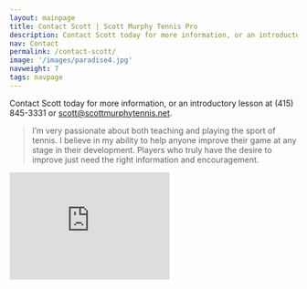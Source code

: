 ```yaml
---
layout: mainpage
title: Contact Scott | Scott Murphy Tennis Pro
description: Contact Scott today for more information, or an introductory lesson at (415) 845-3331 or email to scott@scottmurphytennis.net.
nav: Contact
permalink: /contact-scott/
image: '/images/paradise4.jpg'
navweight: 7
tags: navpage
---
```


Contact Scott today for more information, or an introductory lesson at (415) 845-3331 or [scott@scottmurphytennis.net](mailto:scott@scottmurphytennis.net).

>I’m very passionate about both teaching and playing the sport of tennis. I believe in my ability to help anyone improve their game at any stage in their development. Players who truly have the desire to improve just need the right information and encouragement.


<iframe width="280" height="188" src="https://www.youtube.com/embed/rIuk2-m_gtU?playlist=rIuk2-m_gtU&autoplay=1&loop=1&controls=0" title="YouTube video player" frameborder="0" allow="accelerometer; modestbranding; autoplay; clipboard-write; encrypted-media; gyroscope; picture-in-picture" allowfullscreen></iframe>
